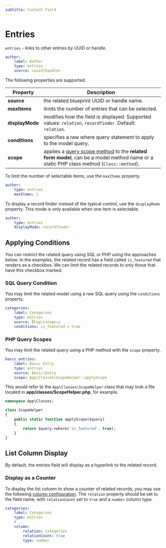 ```yaml
---
subtitle: Content Field
---
```

# Entries

`entries` - links to other entries by UUID or handle.

```yaml
author:
    label: Author
    type: entries
    source: <uuid|handle>
```

The following properties are supported.

Property | Description
------------- | -------------
**source** | the related blueprint UUID or handle name.
**maxItems** | limits the number of entries that can be selected.
**displayMode** | modifies how the field is displayed. Supported values: `relation`, `recordfinder`. Default: `relation`.
**conditions** | specifies a raw where query statement to apply to the model query.
**scope** | applies a [query scope method](../../extend/database/model.md) to the **related form model**, can be a model method name or a static PHP class method (`Class::method`).

To limit the number of selectable items, use the `maxItems` property.

```yaml
author:
    type: entries
    maxItems: 1
```

To display a record finder instead of the typical control, use the `displayMode` property. This mode is only available when one item is selectable.

```yaml
author:
    type: entries
    displayMode: recordfinder
```

## Applying Conditions

You can restrict the related query using SQL or PHP using the approaches below. In the examples, the related record has a field called `is_featured` that renders as a checkbox. We can limit the related records to only those that have this checkbox marked.

### SQL Query Condition

You may limit the related model using a raw SQL query using the `conditions` property.

```yaml
categories:
    label: Categories
    type: entries
    source: Blog\Category
    conditions: is_featured = true
```

### PHP Query Scopes

You may limit the related query using a PHP method with the `scope` property.

```yaml
basic_entries:
    label: Basic Entry
    type: entries
    source: Basic\Entry
    scope: App\Classes\ScopeHelper::applyScope
```

This would refer to the `App\Classes\ScopeHelper` class that may look a file located in **app/classes/ScopeHelper.php**, for example.

```php
namespace App\Classes;

class ScopeHelper
{
    public static function applyScope($query)
    {
        return $query->where('is_featured', true);
    }
}
```

## List Column Display

By default, the entries field will display as a hyperlink to the related record.

### Display as a Counter

To display the list column to show a counter of related records, you may use the following [column configuration](../list-columns.md). The `relation` property should be set to the field name, with `relationCount` set to `true` and a `number` column type.

```yaml
categories:
    label: Categories
    type: entries
    # ...
    column:
        relation: categories
        relationCount: true
        type: number
```
